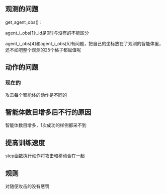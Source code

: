 ## 观测的问题

get_agent_obs()：

agent_i_obs[1]:_id是0时与没有的不能区分

agent_i_obs[4]和agent_i_obs[5]有问题，把自己的坐标放在了观测的智能体里，还不如吧整个观测的25个格子都赋值呢



## 动作的问题

### 现在的

攻击每个智能体的动作是不同的

## 智能体数目增多后不行的原因

智能体数目增多，1次成功的样例都采不到



## 提高训练速度

step函数执行动作将攻击和移动合在一起

## 规则

对随便攻击的没有惩罚